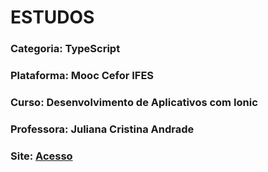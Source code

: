 # ESTUDOS
### Categoria: TypeScript
### Plataforma: Mooc Cefor IFES
### Curso: Desenvolvimento de Aplicativos com Ionic
### Professora: Juliana Cristina Andrade
### Site: [Acesso](https://mooc.cefor.ifes.edu.br/moodle/course/view.php?id=126)
